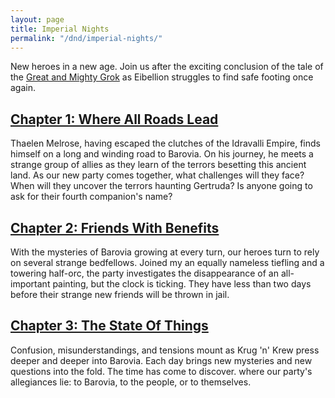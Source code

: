 ```yaml
---
layout: page
title: Imperial Nights
permalink: "/dnd/imperial-nights/"
---
```


New heroes in a new age.
Join us after the exciting conclusion of the tale of the [Great and Mighty Grok](/dnd/the-great-and-mighty-grok) as Eibellion struggles to find safe footing once again.

## [Chapter 1: Where All Roads Lead](/dnd/imperial-nights/where-all-roads-lead)

Thaelen Melrose, having escaped the clutches of the Idravalli Empire, finds himself on a long and winding road to Barovia.
On his journey, he meets a strange group of allies as they learn of the terrors besetting this ancient land.
As our new party comes together, what challenges will they face?
When will they uncover the terrors haunting Gertruda?
Is anyone going to ask for their fourth companion's name?

## [Chapter 2: Friends With Benefits](/dnd/imperial-nights/friends-with-benefits)

With the mysteries of Barovia growing at every turn, our heroes turn to rely on several strange bedfellows.
Joined my an equally nameless tiefling and a towering half-orc, the party investigates the disappearance of an all-important painting, but the clock is ticking.
They have less than two days before their strange new friends will be thrown in jail.

## [Chapter 3: The State Of Things](/dnd/imperial-nights/the-state-of-things)

Confusion, misunderstandings, and tensions mount as Krug 'n' Krew press deeper and deeper into Barovia.
Each day brings new mysteries and new questions into the fold.
The time has come to discover. where our party's allegiances lie: to Barovia, to the people, or to themselves.

